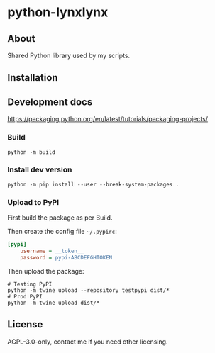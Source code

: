 # python-lynxlynx

## About

Shared Python library used by my scripts.

## Installation

## Development docs

https://packaging.python.org/en/latest/tutorials/packaging-projects/

### Build

```shell
python -m build
```

### Install dev version

```shell
python -m pip install --user --break-system-packages .
```

### Upload to PyPI

First build the package as per Build.

Then create the config file `~/.pypirc`:
```ini
[pypi]
	username = __token__
	password = pypi-ABCDEFGHTOKEN
```

Then upload the package:
```shell
# Testing PyPI
python -m twine upload --repository testpypi dist/*
# Prod PyPI
python -m twine upload dist/*
```
## License

AGPL-3.0-only, contact me if you need other licensing.
